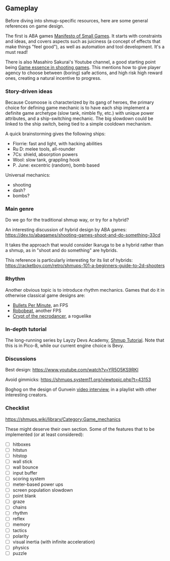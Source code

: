 ## Gameplay

Before diving into shmup-specific resources, here are some general references on game design.

The first is ABA games [Manifesto of Small Games](https://abagames.github.io/joys-of-small-game-development-en/).
It starts with constraints and ideas, and covers aspects such as juiciness (a concept of effects that make things "feel good"), as well as automation and tool development.
It's a must read!

There is also Masahiro Sakurai's Youtube channel, a good starting point being [Game essence in shooting games](https://www.youtube.com/watch?v=iN3IyqPjLkc).
This mentions how to give player agency to choose between (boring) safe actions, and high risk high reward ones, creating a natural incentive to progress.

### Story-driven ideas

Because Cosmoose is characterized by its gang of heroes, the primary choice for defining game mechanic is to have each ship implement a definite game archetype (slow tank, nimble fly, etc.) with unique power attributes, and a ship-switching mechanic.
The big slowdown could be linked to the ship switch, being tied to a simple cooldown mechanism.

A quick brainstorming gives the following ships:
- Florrie: fast and light, with hacking abilities
- Ru D: melee tools, all-rounder
- 7Cs: shield, absorption powers
- Wool: slow tank, grappling hook
- P. June: excentric (random), bomb based

Universal mechanics:
- shooting
- dash?
- bombs?

### Main genre

Do we go for the traditional shmup way, or try for a hybrid?

An interesting discussion of hybrid design by ABA games:
https://dev.to/abagames/shooting-games-shoot-and-do-something-33cd

It takes the approach that would consider Ikaruga to be a hybrid rather than a shmup, as in "shoot and do something" are hybrids. 

This reference is particularly interesting for its list of hybrids:
https://racketboy.com/retro/shmups-101-a-beginners-guide-to-2d-shooters

### Rhythm

Another obvious topic is to introduce rhythm mechanics.
Games that do it in otherwise classical game designs are:
- [Bullets Per Minute](https://store.steampowered.com/app/1286350/BPM_BULLETS_PER_MINUTE/), an FPS
- [Robobeat](https://store.steampowered.com/app/1456760/ROBOBEAT/), another FPS
- [Crypt of the necrodancer](https://store.steampowered.com/app/247080/Crypt_of_the_NecroDancer/), a roguelike

### In-depth tutorial

The long-running series by Layzy Devs Academy, [Shmup Tutorial](https://www.youtube.com/watch?v=81WM_cjp9fo&list=PLea8cjCua_P3Sfq4XJqNVbd1vsWnh7LZd&pp=iAQB).
Note that this is in Pico-8, while our current engine choice is Bevy.

### Discussions

Best design: https://www.youtube.com/watch?v=YR5O5KS9RKI

Avoid gimmicks: https://shmups.system11.org/viewtopic.php?t=43153

Boghog on the design of Gunvein [video interview](https://www.youtube.com/watch?v=1nZJMozJQI8&list=PLea8cjCua_P38GVDI3zb-y-D2SZFmlU2L), in a playlist with other interesting creators.


### Checklist

https://shmups.wiki/library/Category:Game_mechanics

These might deserve their own section.
Some of the features that to be implemented (or at least considered):
- [ ] hitboxes
- [ ] hitstun
- [ ] hitstop
- [ ] wall stick
- [ ] wall bounce
- [ ] input buffer
- [ ] scoring system
- [ ] meter-based power ups
- [ ] screen population slowdown
- [ ] point blank
- [ ] graze
- [ ] chains
- [ ] rhythm
- [ ] reflex
- [ ] memory
- [ ] tactics
- [ ] polarity
- [ ] visual inertia (with infinite acceleration)
- [ ] physics
- [ ] puzzle
